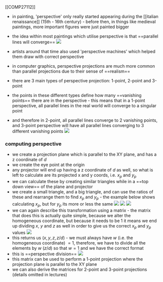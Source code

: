 [[COMP27112]]

- in painting, 'perspective' only really started appearing during the [[italian renaissance]] (15th - 16th century) - before then, in things like medieval paintings, more important figures were just painted bigger
- the idea within most paintings which utilise perspective is that ==parallel lines will converge==
![](https://i.imgur.com/769VXyW.png)
- artists around that time also used 'perspective machines' which helped them draw with correct perspective

- in computer graphics, perspective projections are much more common than parallel projections due to their sense of ==realism==
- there are 3 main types of perspective projection: 1-point, 2-point and 3-point
- the points in these different types define how many ==vanishing points== there are in the perspective - this means that in a 1-point perspective, all parallel lines in the real world will converge to a singular point
- and therefore in 2-point, all parallel lines converge to 2 vanishing points, and 3-point perspective will have all parallel lines converging to 3 different vanishing points
![](https://i.imgur.com/UFWwyPO.png)

### computing perspective
- we create a projection plane which is parallel to the XY plane, and has a z coordinate of $d$
- we create the eye point at the origin
- any projector will end up having a z coordinate of $d$ as well, so what is left to calculate are its projected x and y coords, i.e. $x_p$ and $y_p$ 
- we can calculate these by creating similar triangles while in a ==top down view== of the plane and projector
- we create a small triangle, and a big triangle, and can use the ratios of these and rearrange them to find $x_p$ and $y_p$ - the example below shows calculating $x_p$, but for $y_p$ its more or less the same
![](https://i.imgur.com/BdJUOUq.png)
![](https://i.imgur.com/GiTlZpd.png)
![](https://i.imgur.com/vHuH8HT.png)
- we can again describe this transformation using a matrix - the matrix that does this is actually quite simple, because we alter the homogeneous coordinate, but because it needs to be 1 it means we end up dividing $x$, $y$ and $z$ as well in order to give us the correct $x_p$ and $y_p$ values
![](https://i.imgur.com/wC3xJXX.png)
- this returns us $(x,y,z,z/d)$ - we must always have $w$ (i.e. the homogeneous coordinate) $= 1$, therefore, we have to divide all the elements by $w$ ($z/d$) so that $w=1$ and we have the correct format
- this is ==perspective division==
![](https://i.imgur.com/Qo5A2QV.png)
- this matrix can be used to perform a 1-point projection where the projection plane is parallel to the XY plane
- we can also derive the matrices for 2-point and 3-point projections (details omitted in lectures)